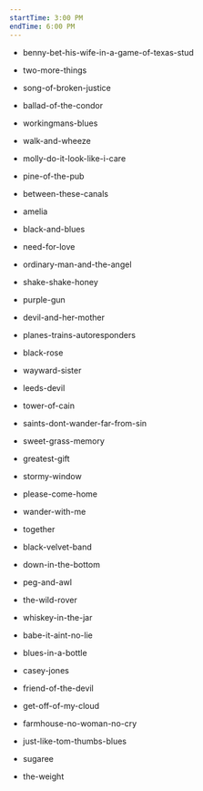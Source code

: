 ```yaml
---
startTime: 3:00 PM
endTime: 6:00 PM
---
```


- benny-bet-his-wife-in-a-game-of-texas-stud
- two-more-things
- song-of-broken-justice
- ballad-of-the-condor
- workingmans-blues
- walk-and-wheeze
- molly-do-it-look-like-i-care

- pine-of-the-pub
- between-these-canals

- amelia
- black-and-blues
- need-for-love
- ordinary-man-and-the-angel
- shake-shake-honey
- purple-gun
- devil-and-her-mother
- planes-trains-autoresponders

- black-rose
- wayward-sister
- leeds-devil
- tower-of-cain

- saints-dont-wander-far-from-sin
- sweet-grass-memory

- greatest-gift
- stormy-window
- please-come-home
- wander-with-me
- together

- black-velvet-band
- down-in-the-bottom
- peg-and-awl
- the-wild-rover
- whiskey-in-the-jar
- babe-it-aint-no-lie
- blues-in-a-bottle

- casey-jones
- friend-of-the-devil
- get-off-of-my-cloud
- farmhouse-no-woman-no-cry
- just-like-tom-thumbs-blues
- sugaree
- the-weight
